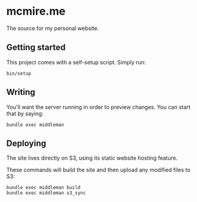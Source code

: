 # mcmire.me

The source for my personal website.

## Getting started

This project comes with a self-setup script. Simply run:

```
bin/setup
```

## Writing

You'll want the server running in order to preview changes. You can start that
by saying:

```
bundle exec middleman
```

## Deploying

The site lives directly on S3, using its static website hosting feature.

These commands will build the site and then upload any modified files to S3:

```
bundle exec middleman build
bundle exec middleman s3_sync
```
